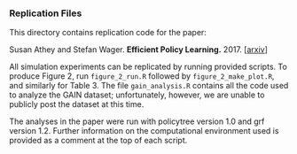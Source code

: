 ### Replication Files

This directory contains replication code for the paper:

Susan Athey and Stefan Wager.
<b>Efficient Policy Learning.</b> 2017.
[<a href="https://arxiv.org/abs/1702.02896">arxiv</a>]

All simulation experiments can be replicated by running provided scripts. To produce Figure 2, run `figure_2_run.R` followed by `figure_2_make_plot.R`, and similarly for Table 3. The file `gain_analysis.R` contains all the code used to analyze the GAIN dataset; unfortunately, however, we are unable to publicly post the dataset at this time.

The analyses in the paper were run with policytree version 1.0 and grf version 1.2. Further information on the computational environment used is provided as a comment at the top of each script.
